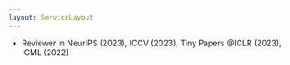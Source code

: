 ```yaml
---
layout: ServiceLayout
---
```


- Reviewer in NeurIPS (2023), ICCV (2023), Tiny Papers @ICLR (2023), ICML (2022)
